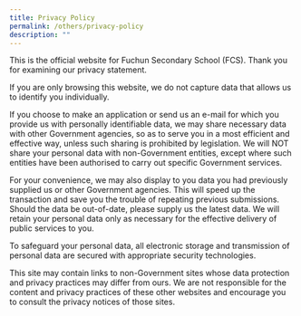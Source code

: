 ```yaml
---
title: Privacy Policy
permalink: /others/privacy-policy
description: ""
---
```


<p>This is the official website for Fuchun Secondary School (FCS). Thank you for examining our privacy statement.&nbsp;</p>
<p>If you are only browsing this website, we do not capture data that allows us to identify you individually.</p>
<p>If you choose to make an application or send us an e-mail for which you provide us with personally identifiable data, we may share necessary data with other Government agencies, so as to serve you in a most efficient and effective way, unless such sharing is prohibited by legislation. We will NOT share your personal data with non-Government entities, except where such entities have been authorised to carry out specific Government services.</p>
<p>For your convenience, we may also display to you data you had previously supplied us or other Government agencies. This will speed up the transaction and save you the trouble of repeating previous submissions. Should the data be out-of-date, please supply us the latest data. We will retain your personal data only as necessary for the effective delivery of public services to you.</p>
<p>To safeguard your personal data, all electronic storage and transmission of personal data are secured with appropriate security technologies.</p>
<p>This site may contain links to non-Government sites whose data protection and privacy practices may differ from ours. We are not responsible for the content and privacy practices of these other websites and encourage you to consult the privacy notices of those sites.</p>